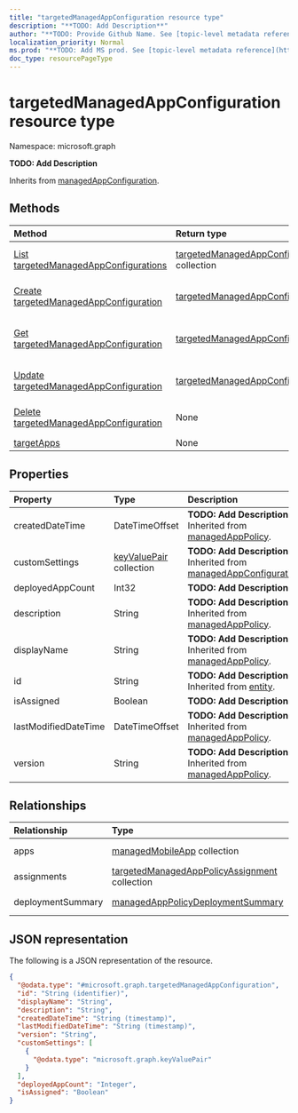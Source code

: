 ```yaml
---
title: "targetedManagedAppConfiguration resource type"
description: "**TODO: Add Description**"
author: "**TODO: Provide Github Name. See [topic-level metadata reference](https://msgo.azurewebsites.net/add/document/guidelines/metadata.html#topic-level-metadata)**"
localization_priority: Normal
ms.prod: "**TODO: Add MS prod. See [topic-level metadata reference](https://msgo.azurewebsites.net/add/document/guidelines/metadata.html#topic-level-metadata)**"
doc_type: resourcePageType
---
```


# targetedManagedAppConfiguration resource type

Namespace: microsoft.graph



**TODO: Add Description**


Inherits from [managedAppConfiguration](../resources/intune-managedappconfiguration.md).

## Methods
|Method|Return type|Description|
|:---|:---|:---|
|[List targetedManagedAppConfigurations](../api/intune-targetedmanagedappconfiguration-list.md)|[targetedManagedAppConfiguration](../resources/intune-targetedmanagedappconfiguration.md) collection|Get a list of the [targetedManagedAppConfiguration](../resources/intune-targetedmanagedappconfiguration.md) objects and their properties.|
|[Create targetedManagedAppConfiguration](../api/intune-targetedmanagedappconfiguration-create.md)|[targetedManagedAppConfiguration](../resources/intune-targetedmanagedappconfiguration.md)|Create a new [targetedManagedAppConfiguration](../resources/intune-targetedmanagedappconfiguration.md) object.|
|[Get targetedManagedAppConfiguration](../api/intune-targetedmanagedappconfiguration-get.md)|[targetedManagedAppConfiguration](../resources/intune-targetedmanagedappconfiguration.md)|Read the properties and relationships of a [targetedManagedAppConfiguration](../resources/intune-targetedmanagedappconfiguration.md) object.|
|[Update targetedManagedAppConfiguration](../api/intune-targetedmanagedappconfiguration-update.md)|[targetedManagedAppConfiguration](../resources/intune-targetedmanagedappconfiguration.md)|Update the properties of a [targetedManagedAppConfiguration](../resources/intune-targetedmanagedappconfiguration.md) object.|
|[Delete targetedManagedAppConfiguration](../api/intune-targetedmanagedappconfiguration-delete.md)|None|Deletes a [targetedManagedAppConfiguration](../resources/intune-targetedmanagedappconfiguration.md) object.|
|[targetApps](../api/intune-targetedmanagedappconfiguration-targetapps.md)|None|**TODO: Add Description**|

## Properties
|Property|Type|Description|
|:---|:---|:---|
|createdDateTime|DateTimeOffset|**TODO: Add Description** Inherited from [managedAppPolicy](../resources/intune-managedapppolicy.md).|
|customSettings|[keyValuePair](../resources/intune-keyvaluepair.md) collection|**TODO: Add Description** Inherited from [managedAppConfiguration](../resources/intune-managedappconfiguration.md).|
|deployedAppCount|Int32|**TODO: Add Description**|
|description|String|**TODO: Add Description** Inherited from [managedAppPolicy](../resources/intune-managedapppolicy.md).|
|displayName|String|**TODO: Add Description** Inherited from [managedAppPolicy](../resources/intune-managedapppolicy.md).|
|id|String|**TODO: Add Description** Inherited from [entity](../resources/entity.md).|
|isAssigned|Boolean|**TODO: Add Description**|
|lastModifiedDateTime|DateTimeOffset|**TODO: Add Description** Inherited from [managedAppPolicy](../resources/intune-managedapppolicy.md).|
|version|String|**TODO: Add Description** Inherited from [managedAppPolicy](../resources/intune-managedapppolicy.md).|

## Relationships
|Relationship|Type|Description|
|:---|:---|:---|
|apps|[managedMobileApp](../resources/intune-managedmobileapp.md) collection|**TODO: Add Description**|
|assignments|[targetedManagedAppPolicyAssignment](../resources/intune-targetedmanagedapppolicyassignment.md) collection|**TODO: Add Description**|
|deploymentSummary|[managedAppPolicyDeploymentSummary](../resources/intune-managedapppolicydeploymentsummary.md)|**TODO: Add Description**|

## JSON representation
The following is a JSON representation of the resource.
<!-- {
  "blockType": "resource",
  "keyProperty": "id",
  "@odata.type": "microsoft.graph.targetedManagedAppConfiguration",
  "baseType": "microsoft.graph.managedAppConfiguration",
  "openType": false
}
-->
``` json
{
  "@odata.type": "#microsoft.graph.targetedManagedAppConfiguration",
  "id": "String (identifier)",
  "displayName": "String",
  "description": "String",
  "createdDateTime": "String (timestamp)",
  "lastModifiedDateTime": "String (timestamp)",
  "version": "String",
  "customSettings": [
    {
      "@odata.type": "microsoft.graph.keyValuePair"
    }
  ],
  "deployedAppCount": "Integer",
  "isAssigned": "Boolean"
}
```

